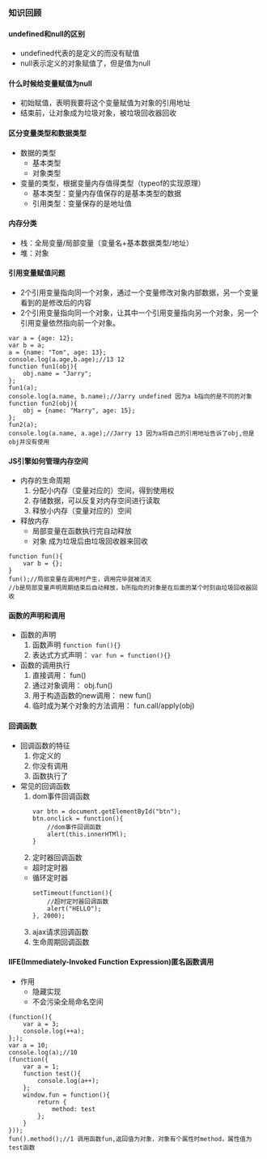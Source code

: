 ### 知识回顾
#### undefined和null的区别
* undefined代表的是定义的而没有赋值
* null表示定义的对象赋值了，但是值为null
#### 什么时候给变量赋值为null
* 初始赋值，表明我要将这个变量赋值为对象的引用地址
* 结束前，让对象成为垃圾对象，被垃圾回收器回收
#### 区分变量类型和数据类型
* 数据的类型
    * 基本类型
    * 对象类型
* 变量的类型，根据变量内存值得类型（typeof的实现原理）
    * 基本类型：变量内存值保存的是基本类型的数据
    * 引用类型：变量保存的是地址值
#### 内存分类
* 栈：全局变量/局部变量（变量名+基本数据类型/地址）
* 堆：对象
#### 引用变量赋值问题
* 2个引用变量指向同一个对象，通过一个变量修改对象内部数据，另一个变量看到的是修改后的内容
* 2个引用变量指向同一个对象，让其中一个引用变量指向另一个对象，另一个引用变量依然指向前一个对象。
```
var a = {age: 12};
var b = a;
a = {name: "Tom", age: 13};
console.log(a.age,b.age);//13 12
function fun1(obj){
    obj.name = "Jarry";
};
fun1(a);
console.log(a.name, b.name);//Jarry undefined 因为a b指向的是不同的对象
function fun2(obj){
    obj = {name: "Marry", age: 15};
};
fun2(a);
console.log(a.name, a.age);//Jarry 13 因为a将自己的引用地址告诉了obj,但是obj并没有使用
```
#### JS引擎如何管理内存空间
* 内存的生命周期
    1. 分配小内存（变量对应的）空间，得到使用权
    2. 存储数据，可以反复对内存空间进行读取
    3. 释放小内存（变量对应的）空间
* 释放内存
    * 局部变量在函数执行完自动释放
    * 对象 成为垃圾后由垃圾回收器来回收
```
function fun(){
    var b = {};
}
fun();//局部变量在调用时产生，调用完毕就被消灭
//b是局部变量声明周期结束后自动释放，b所指向的对象是在后面的某个时刻由垃圾回收器回收
```
#### 函数的声明和调用
* 函数的声明
    1. 函数声明 `function fun(){}`
    2. 表达式方式声明： `var fun = function(){}`
* 函数的调用执行
    1. 直接调用： fun()
    2. 通过对象调用： obj.fun()
    3. 用于构造函数的new调用： new fun()
    4. 临时成为某个对象的方法调用： fun.call/apply(obj) 
#### 回调函数
* 回调函数的特征
    1. 你定义的
    2. 你没有调用
    3. 函数执行了
* 常见的回调函数
    1. dom事件回调函数
        ```
        var btn = document.getElementById("btn");
        btn.onclick = function(){
            //dom事件回调函数
            alert(this.innerHTMl);
        }
        ```
    2. 定时器回调函数
    * 超时定时器
    * 循环定时器
        ```
        setTimeout(function(){
            //超时定时器回调函数
            alert("HELLO");
        }, 2000);
        ```
    3. ajax请求回调函数
    4. 生命周期回调函数
#### IIFE(Immediately-Invoked Function Expression)匿名函数调用
* 作用
    * 隐藏实现
    * 不会污染全局命名空间
```
(function(){
    var a = 3;
    console.log(++a);
};);
var a = 10; 
console.log(a);//10
(function({
    var a = 1;
    function test(){
        console.log(a++);
    };
    window.fun = function(){
        return {
            method: test
        };
    }
}));
fun().method();//1 调用函数fun,返回值为对象，对象有个属性时method，属性值为test函数
```

